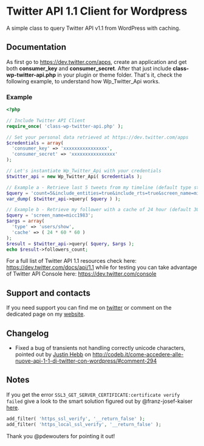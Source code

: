 Twitter API 1.1 Client for Wordpress
====================================

A simple class to query Twitter API v1.1 from WordPress with caching. 

## Documentation

As first go to https://dev.twitter.com/apps, create an application and get both **consumer_key** and **consumer_secret**.
After that just include **class-wp-twitter-api.php** in your plugin or theme folder.
That's it, check the following example, to understand how Wp_Twitter_Api works.

### Example

```php
<?php

// Include Twitter API Client
require_once( 'class-wp-twitter-api.php' );

// Set your personal data retrieved at https://dev.twitter.com/apps
$credentials = array(
  'consumer_key' => 'xxxxxxxxxxxxxxxx',
  'consumer_secret' => 'xxxxxxxxxxxxxxxx'
);

// Let's instantiate Wp_Twitter_Api with your credentials
$twitter_api = new Wp_Twitter_Api( $credentials );

// Example a - Retrieve last 5 tweets from my timeline (default type statuses/user_timeline)
$query = 'count=5&include_entities=true&include_rts=true&screen_name=micc1983';
var_dump( $twitter_api->query( $query ) );

// Example b - Retrieve my follower with a cache of 24 hour (default 30 minutes)
$query = 'screen_name=micc1983';
$args = array(
  'type' => 'users/show',
  'cache' => ( 24 * 60 * 60 )
);
$result = $twitter_api->query( $query, $args );
echo $result->followers_count;
```
For a full list of Twitter API 1.1 resources check here: https://dev.twitter.com/docs/api/1.1 while for testing you can take advantage of Twitter API Console here: https://dev.twitter.com/console

## Support and contacts

If you need support you can find me on [twitter](https://twitter.com/Micc1983) or comment on the dedicated page on my [website](http://codeb.it/come-accedere-alle-nuove-api-1-1-di-twitter-con-wordpress/).

## Changelog

* Fixed a bug of transients not handling correctly unicode characters, pointed out by [Justin Hebb](http://wwww.jukah.com) on http://codeb.it/come-accedere-alle-nuove-api-1-1-di-twitter-con-wordpress/#comment-294

## Notes

If you get the error `SSL3_GET_SERVER_CERTIFICATE:certificate verify failed` give a look to the smart solution figured out by @franz-josef-kaiser [here](https://plus.google.com/107110219316412982437/posts/gTdK4MrnKUa).
```php
add_filter( 'https_ssl_verify', '__return_false' );
add_filter( 'https_local_ssl_verify', '__return_false' );
```
Thank you @pdewouters for pointing it out!

